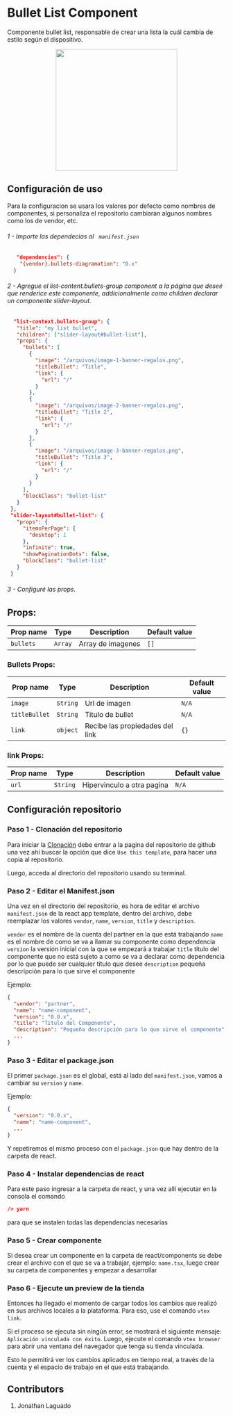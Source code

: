 # Bullet List Component

Componente bullet list, responsable de crear una lista la cuál cambia de estilo según el dispositivo.  

<div align="center">

<img height="280" src="https://raw.githubusercontent.com/laguado415/itgloberspartnercl-bulletList/master/assets/img/Group%203.png"/>

</div>
  
## Configuración de uso

Para la configuracion se usara los valores por defecto como nombres de componentes, si personaliza el repositorio cambiaran algunos nombres como los de vendor, etc. 

###### 1 - Importe las dependecias al ` manifest.json`

```json
   "dependencies": {
    "{vendor}.bullets-diagramation": "0.x"
  }
```
######  2 - Agregue el list-content.bullets-group component a la página que deseé que renderice este componente, addicionalmente como children declarar un componente               slider-layout.
 ```json
   "list-context.bullets-group": {
    "title": "my list bullet",
    "children": ["slider-layout#bullet-list"],
    "props": {
      "bullets": [
        {
          "image": "/arquivos/image-1-banner-regalos.png",
          "titleBullet": "Title",
          "link": {
            "url": "/"
          }
        },
        {
          "image": "/arquivos/image-2-banner-regalos.png",
          "titleBullet": "Title 2",
          "link": {
            "url": "/"
          }
        },
        {
          "image": "/arquivos/image-3-banner-regalos.png",
          "titleBullet": "Title 3",
          "link": {
            "url": "/"
          }
        }
      ],
      "blockClass": "bullet-list"
    }
  },
  "slider-layout#bullet-list": {
    "props": {
      "itemsPerPage": {
        "desktop": 1
      },
      "infinite": true,
      "showPaginationDots": false,
      "blockClass": "bullet-list"
    }
  }
```

######  3 - Configuré las props.

## Props:

| Prop name      | Type     | Description                                          | Default value |
| -------------- | -------- | ---------------------------------------------------- | ------------- |
| `bullets`     | `Array` | Array de imagenes   |  `[]` |


### Bullets Props:

| Prop name      | Type     | Description                                          | Default value |
| -------------- | -------- | ---------------------------------------------------- | ------------- |
| `image`     | `String` | Url de imagen  |  `N/A` |
| `titleBullet`  | `String` | Titulo de bullet  |  `N/A` |
| `link`     | `object` | Recibe las propiedades del link |  `{}` |

### link Props:

| Prop name      | Type     | Description                                          | Default value |
| -------------- | -------- | ---------------------------------------------------- | ------------- |
| `url`     | `String` | Hipervinculo a otra pagina |  `N/A` |

## Configuración repositorio 
### Paso 1 - Clonación del repositorio

Para iniciar la [Clonación](https://github.com/vtex-apps/react-app-template) debe entrar a la pagina del repositorio de github una vez ahí buscar la opción que dice `Use this template`, para hacer una copia al repositorio.

Luego, acceda al directorio del repositorio usando su terminal.

### Paso 2 - Editar el Manifest.json

Una vez en el directorio del repositorio, es hora de editar el archivo `manifest.json` de la react app template, dentro del archivo, debe reemplazar los valores `vendor`, `name`, `version`, `title` y `description`.

 `vendor` es el nombre de la cuenta del partner en la que está trabajando
 `name` es el nombre de como se va a llamar su componente como dependencia
 `version` la versión inicial con la que se empezará a trabajar
 `title` título del componente que no está sujeto a como se va a declarar como dependencia por lo que puede ser cualquier título que desee
 `description` pequeña descripción para lo que sirve el componente
 
Ejemplo:

```json
{
  "vendor": "partner",
  "name": "name-component",
  "version": "0.0.x",
  "title": "Titulo del Componente",
  "description": "Pequeña descripción para lo que sirve el componente",
  ...
}
```

### Paso 3 - Editar el package.json

El primer `package.json` es el global, está al lado del `manifest.json`, vamos a cambiar su `version` y `name`.
 
Ejemplo:

```json
{
  "version": "0.0.x",
  "name": "name-component",
  ...
}
```

Y repetiremos el mismo proceso con el `package.json` que hay dentro de la carpeta de react.

### Paso 4 - Instalar dependencias de react

Para este paso ingresar a la carpeta de react, y una vez allí ejecutar en la consola el comando
```json
/> yarn
```
para que se instalen todas las dependencias necesarias

### Paso 5 - Crear componente

Si desea crear un componente en la carpeta de react/components se debe crear el archivo con el que se va a trabajar, ejemplo: `name.tsx`, luego crear su carpeta de componentes y empezar a desarrollar

### Paso 6 - Ejecute un preview de la tienda

Entonces ha llegado el momento de cargar todos los cambios que realizó en sus archivos locales a la plataforma. Para eso, use el comando `vtex link`.

Si el proceso se ejecuta sin ningún error, se mostrará el siguiente mensaje: `Aplicación vinculada con éxito`. Luego, ejecute el comando `vtex browser` para abrir una ventana del navegador que tenga su tienda vinculada.

Esto le permitirá ver los cambios aplicados en tiempo real, a través de la cuenta y el espacio de trabajo en el que está trabajando.

## Contributors
1. Jonathan Laguado  
